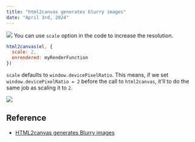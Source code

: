 ```yaml
---
title: "html2canvas generates blurry images"
date: "April 3rd, 2024"
---
```


![](html2canvas%20generates%20blurry%20images/yourtrack-error2.webp)
You can use `scale` option in the code to increase the resolution.

```js
html2canvas(el, {
  scale: 2,
  onrendered: myRenderFunction
})
```

`scale` defaults to `window.devicePixelRatio`. This means, if we set `window.devicePixelRatio = 2` before the call to `html2canvas`, it'll to do the same job as scaling it to `2`.

![](html2canvas%20generates%20blurry%20images/yourtrack.webp)

## Reference
- [HTML2canvas generates Blurry images](https://stackoverflow.com/questions/22803825/html2canvas-generates-blurry-images)